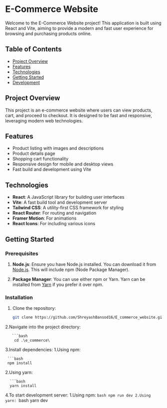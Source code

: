# E-Commerce Website

Welcome to the E-Commerce Website project! This application is built using React and Vite, aiming to provide a modern and fast user experience for browsing and purchasing products online.

## Table of Contents

- [Project Overview](#project-overview)
- [Features](#features)
- [Technologies](#technologies)
- [Getting Started](#getting-started)
- [Development](#development)


## Project Overview

This project is an e-commerce website where users can view products, cart, and proceed to checkout. It is designed to be fast and responsive, leveraging modern web technologies.

## Features

- Product listing with images and descriptions
- Product details page
- Shopping cart functionality
- Responsive design for mobile and desktop views
- Fast build and development using Vite

## Technologies

- **React**: A JavaScript library for building user interfaces
- **Vite**: A fast build tool and development server
- **Tailwind CSS**: A utility-first CSS framework for styling
- **React Router**: For routing and navigation
- **Framer Motion**: For animations
- **React Icons**: For including various icons

## Getting Started

### Prerequisites

1. **Node.js**: Ensure you have Node.js installed. You can download it from [Node.js](https://nodejs.org/). This will include npm (Node Package Manager).

2. **Package Manager**: You can use either npm or Yarn. Yarn can be installed from [Yarn](https://yarnpkg.com/getting-started/install) if you prefer it over npm.

### Installation

1. Clone the repository:

   ```bash
   git clone https://github.com/ShreyashBansod16/E_commerce_website.git

2.Navigate into the project directory:
    
       ```bash
        cd .\e_commerce\
3.Install dependencies:
    1.Using npm:

     ```bash
     npm install
 2.Using yarn:

      ```bash
      yarn install

4.To start development server:
      1.Using npm:
        ```bash
        npm run dev
      2.Using yarn:
        ```bash
        yarn dev



  
